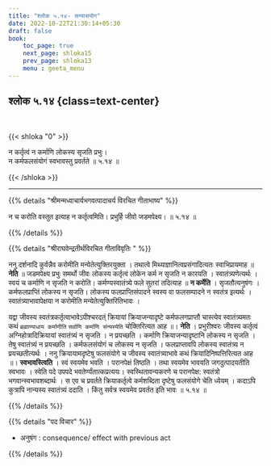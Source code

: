 ```yaml
---
title: "श्लोक ५.१४- सन्यासयोग"
date: 2022-10-22T21:30:14+05:30
draft: false
book:
    toc_page: true
    next_page: shloka15
    prev_page: shloka13
    menu : geeta_menu
---
```




## श्लोक ५.१४ {class=text-center}

<br/>

{{< shloka  "0"  >}}

न कर्तृत्वं न कर्माणि लोकस्य सृजति प्रभुः।  
न कर्मफलसंयोगं स्वभावस्तु प्रवर्तते ॥ ५.१४ ॥

{{< /shloka >}}

---


{{% details "श्रीमन्मध्वाचार्यभगवत्पादाचर्य विरचित  गीताभाष्य" %}}

न च करोति वस्तुत इत्याह न कर्तृत्वमिति। प्रभुर्हि जीवो 
जडमपेक्ष्य।  ॥ ५.१४ ॥

{{% /details %}}



{{% details "श्रीराघवेन्द्रतीर्थविरचित गीताविवृतिः " %}}

ननु दर्शनादि कुर्वन्नैव करोमीति मन्येतेत्युक्तिरयुक्ता । 
तथात्वे मिथ्याज्ञानित्वप्रसंगादित्यतः स्वाभिप्रायमाह ॥ 
**नेति** ॥ जडमपेक्ष्य प्रभुः समर्थो
जीवः लोकस्य कर्तृत्वं लोकेन कर्म न सृजति न कारयति । 
स्वातंत्र्यणेत्यर्थः । स्वयं च कर्माणि न सृजति न करोति। 
कर्मण्यस्वातंत्र्ये फले सुतरां तदित्याह ॥ **न कर्मेति** । 
सृजतौत्यनुषंगः । कर्मफलप्राप्तिं लोकस्य न सृजति। 
लोकस्य फलप्राप्तिसंपादने स्वस्य वा फलसम्पादने न स्वतंत्र इत्यर्थः । 
स्वातंत्र्याभावापेक्षया न करोमीति मन्येतेत्युक्तिरितिभावः ।   

यद्वा जीवस्य स्वतंत्रकर्तृत्वाभावेऽपीश्चरदत्ं क्रियायां 
क्रियाजन्यादृष्टे कर्मफलगप्राप्तौ चास्त्येव 
स्वातंत्र्यमतः कथं `ब्रह्माण्याधाय कर्माणीति` 
`सर्वाणि कर्माणि संन्यस्येति`
चोक्तिरित्यत आह ॥। **नेति** । 
प्रभुरीश्वरः जीवस्य कर्तृत्वं अग्निहोत्रादिक्रियायां
स्वातंत्र्यं न सृजति । न प्रयच्छति । कर्माणि 
क्रियाजन्यादृष्टानि लोकस्य न सृजति । 
तेषु स्वातंत्र्यं न प्रयच्छति । 
कर्मफलसंयोगं च लोकस्य न सृजति ।
फलप्राप्तावपि लोकस्य स्वातंत्र्य न प्रयच्छतीत्यर्थः । 
ननु क्रियायामदृष्टेषु
फलसंयोगे च जीवस्य स्वातंत्र्याभावे कथं 
क्रियादिनिष्पत्तिरित्यत आह
॥। **स्वभावस्त्विति** । स्वं स्वयमेव भवति । 
परानपेक्षं तिष्ठति । तथा स्वयमेव
भावयति जगदुत्पादयतीति स्वभावः । 
स्वेति पदे उपपदे भवतेर्ण्यंतात्कप्रत्ययः।
स्वस्थितावन्यकरणे च परानपेक्ष: स्वतंत्रो भगवान्स्वभावशब्दार्थः । 
स एव च प्रवर्तते क्रियाकर्तृत्वे कर्मशब्दिता दृष्टेषु 
फलसंयोगे चेति ध्येयम्‌ । कदाऽपि
कुत्रापि नान्यस्य स्वातंत्र्यं ददाति । 
किंतु सर्वत्र स्वयमेव प्रवर्तत इति भावः ॥ ५.१४ ॥


{{% /details %}}



{{% details "पद विचार" %}}

- अनुषंग : consequence/ effect with previous act

{{% /details %}}
